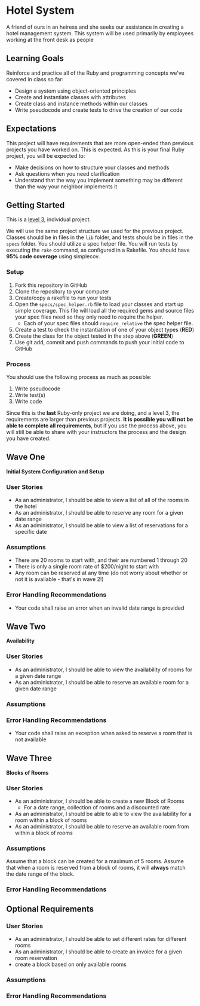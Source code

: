# Hotel System

A friend of ours in an heiress and she seeks our assistance in creating a hotel management system. This system will be used primarily by employees working at the front desk as people


## Learning Goals
Reinforce and practice all of the Ruby and programming concepts we've covered in class so far:
- Design a system using object-oriented principles
- Create and instantiate classes with attributes
- Create class and instance methods within our classes
- Write pseudocode and create tests to drive the creation of our code

## Expectations
This project will have requirements that are more open-ended than previous projects you have worked on. This is expected. As this is your final Ruby project, you will be expected to:
- Make decisions on how to structure your classes and methods
- Ask questions when you need clarification
- Understand that the way you implement something may be different than the way your neighbor implements it

## Getting Started
This is a [level 3](https://github.com/Ada-Developers-Academy/pedagogy/blob/master/rule-of-three.md), individual project.

We will use the same project structure we used for the previous project. Classes should be in files in the `lib` folder, and tests should be in files in the `specs` folder. You should utilize a spec helper file. You will run tests by executing the `rake` command, as configured in a Rakefile. You should have **95% code coverage** using simplecov.

### Setup
1. Fork this repository in GitHub
1. Clone the repository to your computer
1. Create/copy a rakefile to run your tests
1. Open the `specs/spec_helper.rb` file to load your classes and start up simple coverage.  This file will load all the required gems and source files your spec files need so they only need to require the helper.  
    - Each of your spec files should `require_relative` the spec helper file.
1. Create a test to check the instantiation of one of your object types (**RED**)
1. Create the class for the object tested in the step above (**GREEN**)
1. Use git add, commit and push commands to push your initial code to GitHub

### Process
You should use the following process as much as possible:  

1. Write pseudocode
1. Write test(s)
1. Write code

Since this is the **last** Ruby-only project we are doing, and a level 3, the requirements are larger than previous projects. **It is possible you will not be able to complete all requirements**, but if you use the process above, you will still be able to share with your instructors the process and the design you have created.


## Wave One
**Initial System Configuration and Setup**

### User Stories
- As an administrator, I should be able to view a list of all of the rooms in the hotel
- As an administrator, I should be able to reserve any room for a given date range
- As an administrator, I should be able to view a list of reservations for a specific date

### Assumptions
- There are 20 rooms to start with, and their are numbered 1 through 20
- There is only a single room rate of $200/night to start with
- Any room can be reserved at any time (do not worry about whether or not it is available - that's in wave 2!)

### Error Handling Recommendations
- Your code shall raise an error when an invalid date range is provided

## Wave Two
**Availability**

### User Stories
- As an administrator, I should be able to view the availability of rooms for a given date range
- As an administrator, I should be able to reserve an available room for a given date range

### Assumptions


### Error Handling Recommendations
- Your code shall raise an exception when asked to reserve a room that is not available

## Wave Three
**Blocks of Rooms**

### User Stories
- As an administrator, I should be able to create a new Block of Rooms
  - For a date range, collection of rooms and a discounted rate
- As an administrator, I should be able to able to view the availability for a room within a block of rooms
- As an administrator, I should be able to reserve an available room from within a block of rooms

### Assumptions
Assume that a block can be created for a maximum of 5 rooms.
Assume that when a room is reserved from a block of rooms, it will **always** match the date range of the block.

### Error Handling Recommendations


## Optional Requirements


### User Stories
- As an administrator, I should be able to set different rates for different rooms
- As an administrator, I should be able to create an invoice for a given room reservation
- create a block based on only available rooms

### Assumptions

### Error Handling Recommendations
